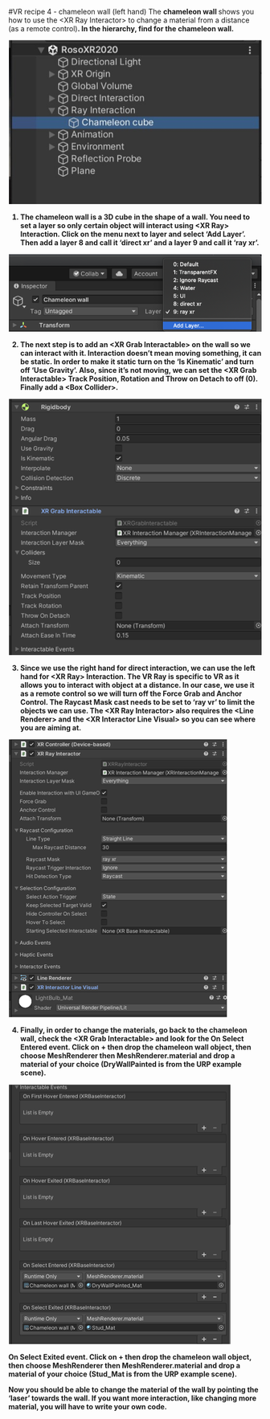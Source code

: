 #VR recipe 4 - chameleon wall (left hand)
The <b>chameleon wall </b>shows you how to use the &lt;XR Ray Interactor&gt; to change a material from a distance (as a remote control)<b>. In the hierarchy, find for the <b>chameleon wall</b>.

<p align="left"><img src="images/recipe401.jpg"/></p>

1. The chameleon wall is a 3D cube in the shape of a wall. You need to set a layer so only certain object will interact using &lt;XR Ray&gt; Interaction. Click on the menu next to layer and select ‘Add Layer’. Then add a layer 8 and call it ‘direct xr’ and a layer 9 and call it ‘ray xr’.

<p align="left"><img src="images/recipe402.png"/></p>

2. The next step is to add an &lt;XR Grab Interactable&gt; on the wall so we can interact with it. Interaction doesn’t mean moving something, it can be static. In order to make it static turn on the ‘Is Kinematic’ and turn off ‘Use Gravity’. Also, since it’s not moving, we can set the &lt;XR Grab Interactable&gt; Track Position, Rotation and Throw on Detach to off (0). Finally add a &lt;Box Collider&gt;.

<p align="left"><img src="images/recipe403.png"/></p>

3. Since we use the right hand for direct interaction, we can use the left hand for &lt;XR Ray&gt; Interaction. The VR Ray is specific to VR as it allows you to interact with object at a distance. In our case, we use it as a <b>remote control</b> so we will turn off the Force Grab and Anchor Control. The <b>Raycast Mask</b> cast needs to be set to ‘ray vr’ to limit the objects we can use. The &lt;XR Ray Interactor&gt; also requires the &lt;Line Renderer&gt; and the &lt;XR Interactor Line Visual&gt; so you can see where you are aiming at. 

<p align="left"><img src="images/recipe404.png"/></p>

4. Finally, in order to change the materials, go back to the chameleon wall, check the &lt;XR Grab Interactable&gt; and look for the On Select Entered event. Click on + then drop the chameleon wall object, then choose MeshRenderer then MeshRenderer.material and drop a material of your choice (DryWallPainted is from the URP example scene).

<p align="left"><img src="images/recipe405.png"/></p>

On Select Exited event. Click on + then drop the chameleon wall object, then choose MeshRenderer then MeshRenderer.material and drop a material of your choice (Stud_Mat is from the URP example scene).

Now you should be able to change the material of the wall by pointing the ‘laser’ towards the wall. If you want more interaction, like changing more material, you will have to write your own code.
